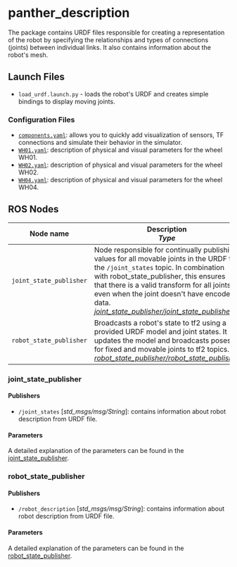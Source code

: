 # panther_description

The package contains URDF files responsible for creating a representation of the robot by specifying the relationships and types of connections (joints) between individual links. It also contains information about the robot's mesh.

## Launch Files

- `load_urdf.launch.py` - loads the robot's URDF and creates simple bindings to display moving joints.

### Configuration Files

- [`components.yaml`](./config/components.yaml): allows you to quickly add visualization of sensors, TF connections and simulate their behavior in the simulator.
- [`WH01.yaml`](./config/WH01.yaml): description of physical and visual parameters for the wheel WH01.
- [`WH02.yaml`](./config/WH02.yaml): description of physical and visual parameters for the wheel WH02.
- [`WH04.yaml`](./config/WH04.yaml): description of physical and visual parameters for the wheel WH04.

## ROS Nodes

| Node name               | Description <br/> *Type*                                                                                                                                                                                                                                                                                                                                                          |
| ----------------------- | --------------------------------------------------------------------------------------------------------------------------------------------------------------------------------------------------------------------------------------------------------------------------------------------------------------------------------------------------------------------------------- |
| `joint_state_publisher` | Node responsible for continually publishing values for all movable joints in the URDF to the `/joint_states` topic. In combination with robot_state_publisher, this ensures that there is a valid transform for all joints even when the joint doesn't have encoder data. <br/> *[joint_state_publisher/joint_state_publisher](https://github.com/ros/joint_state_publisher)* |
| `robot_state_publisher` | Broadcasts a robot's state to tf2 using a provided URDF model and joint states. It updates the model and broadcasts poses for fixed and movable joints to tf2 topics. *[robot_state_publisher/robot_state_publisher](https://github.com/ros/robot_state_publisher)*                                                                                                               |

### joint_state_publisher

#### Publishers

- `/joint_states` [*std_msgs/msg/String*]: contains information about robot description from URDF file.

#### Parameters

A detailed explanation of the parameters can be found in the [joint_state_publisher](https://github.com/ros/joint_state_publisher).

### robot_state_publisher

#### Publishers

- `/robot_description` [*std_msgs/msg/String*]: contains information about robot description from URDF file.

#### Parameters

A detailed explanation of the parameters can be found in the [robot_state_publisher](https://github.com/ros/robot_state_publisher).
